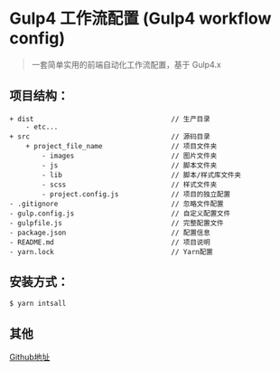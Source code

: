 # Gulp4 工作流配置 (Gulp4 workflow config)

> 一套简单实用的前端自动化工作流配置，基于 Gulp4.x

## 项目结构：
```
+ dist                                  // 生产目录
    - etc...
+ src                                   // 源码目录
    + project_file_name                 // 项目文件夹
        - images                        // 图片文件夹
        - js                            // 脚本文件夹
        - lib                           // 脚本/样式库文件夹
        - scss                          // 样式文件夹
        - project.config.js             // 项目的独立配置
- .gitignore                            // 忽略文件配置
- gulp.config.js                        // 自定义配置文件
- gulpfile.js                           // 完整配置文件
- package.json                          // 配置信息
- README.md                             // 项目说明
- yarn.lock                             // Yarn配置
```

## 安装方式：

```bash
$ yarn intsall
```

## 其他
[Github地址](https://github.com/zhonglimh/Ublue-gulp-config)